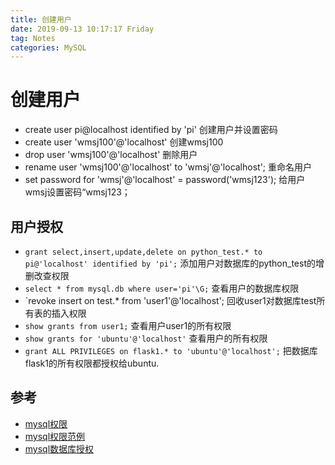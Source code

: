 ```yaml
--- 
title: 创建用户
date: 2019-09-13 10:17:17 Friday	
tag: Notes
categories: MySQL
---
```


# 创建用户

- create user pi@localhost identified by 'pi' 创建用户并设置密码
- create user 'wmsj100'@'localhost' 创建wmsj100
- drop user 'wmsj100'@'localhost' 删除用户
- rename user 'wmsj100'@'localhost' to 'wmsj'@'localhost'; 重命名用户
- set password for 'wmsj'@'localhost' = password('wmsj123'); 给用户wmsj设置密码“wmsj123；

## 用户授权
- `grant select,insert,update,delete on python_test.* to pi@'localhost' identified by 'pi';` 添加用户对数据库的python_test的增删改查权限
- `select * from mysql.db where user='pi'\G;` 查看用户的数据库权限
- `revoke insert on test.* from 'user1'@'localhost'; 回收user1对数据库test所有表的插入权限
- `show grants from user1;` 查看用户user1的所有权限
- `show grants for 'ubuntu'@'localhost'` 查看用户的所有权限
- `grant ALL PRIVILEGES on flask1.* to 'ubuntu'@'localhost';` 把数据库flask1的所有权限都授权给ubuntu.

## 参考
- [mysql权限](https://www.cnblogs.com/Csir/p/7889953.html)
- [mysql权限范例](https://www.cnblogs.com/wangchaoyuana/p/7545419.html)
- [mysql数据库授权](https://www.cnblogs.com/NiceCui/p/8588361.html)
